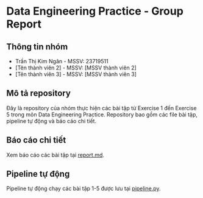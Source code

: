# Data Engineering Practice - Group Report

## Thông tin nhóm
- Trần Thị Kim Ngân - MSSV: 23719511  
- [Tên thành viên 2] - MSSV: [MSSV thành viên 2]  
- [Tên thành viên 3] - MSSV: [MSSV thành viên 3]  

## Mô tả repository
Đây là repository của nhóm thực hiện các bài tập từ Exercise 1 đến Exercise 5 trong môn Data Engineering Practice. Repository bao gồm các file bài tập, pipeline tự động và báo cáo chi tiết.

## Báo cáo chi tiết
Xem báo cáo các bài tập tại [report.md](report.md).

## Pipeline tự động
Pipeline tự động chạy các bài tập 1-5 được lưu tại [pipeline.py](pipeline.py).
